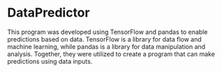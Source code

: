 # DataPredictor
This program was developed using TensorFlow and pandas to enable predictions based on data. TensorFlow is a library for data flow and machine learning, while pandas is a library for data manipulation and analysis. Together, they were utilized to create a program that can make predictions using data inputs.
